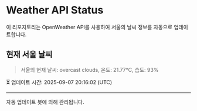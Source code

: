 
# Weather API Status

이 리포지토리는 OpenWeather API를 사용하여 서울의 날씨 정보를 자동으로 업데이트합니다.

## 현재 서울 날씨
> 서울의 현재 날씨: overcast clouds, 온도: 21.77°C, 습도: 93%

⏳ 업데이트 시간: 2025-09-07 20:16:02 (UTC)

---
자동 업데이트 봇에 의해 관리됩니다.
